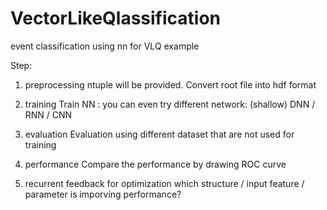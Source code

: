 # VectorLikeQlassification
event classification using nn for VLQ example

Step:

1. preprocessing
ntuple will be provided. Convert root file into hdf format

2. training
Train NN : you can even try different network: (shallow) DNN / RNN / CNN

3. evaluation
Evaluation using different dataset that are not used for training

4. performance
Compare the performance by drawing ROC curve

5. recurrent feedback for optimization
which structure / input feature / parameter is imporving performance?
